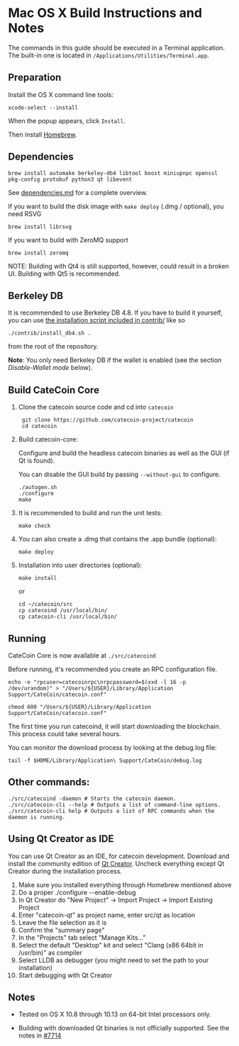 Mac OS X Build Instructions and Notes
====================================
The commands in this guide should be executed in a Terminal application.
The built-in one is located in `/Applications/Utilities/Terminal.app`.

Preparation
-----------
Install the OS X command line tools:

`xcode-select --install`

When the popup appears, click `Install`.

Then install [Homebrew](https://brew.sh).

Dependencies
----------------------

    brew install automake berkeley-db4 libtool boost miniupnpc openssl pkg-config protobuf python3 qt libevent

See [dependencies.md](dependencies.md) for a complete overview.

If you want to build the disk image with `make deploy` (.dmg / optional), you need RSVG

    brew install librsvg

If you want to build with ZeroMQ support
    
    brew install zeromq

NOTE: Building with Qt4 is still supported, however, could result in a broken UI. Building with Qt5 is recommended.

Berkeley DB
-----------
It is recommended to use Berkeley DB 4.8. If you have to build it yourself,
you can use [the installation script included in contrib/](/contrib/install_db4.sh)
like so

```shell
./contrib/install_db4.sh .
```

from the root of the repository.

**Note**: You only need Berkeley DB if the wallet is enabled (see the section *Disable-Wallet mode* below).

Build CateCoin Core
------------------------

1. Clone the catecoin source code and cd into `catecoin`

        git clone https://github.com/catecoin-project/catecoin
        cd catecoin

2.  Build catecoin-core:

    Configure and build the headless catecoin binaries as well as the GUI (if Qt is found).

    You can disable the GUI build by passing `--without-gui` to configure.

        ./autogen.sh
        ./configure
        make

3.  It is recommended to build and run the unit tests:

        make check

4.  You can also create a .dmg that contains the .app bundle (optional):

        make deploy

5.  Installation into user directories (optional):

        make install

    or

        cd ~/catecoin/src
        cp catecoind /usr/local/bin/
        cp catecoin-cli /usr/local/bin/

Running
-------

CateCoin Core is now available at `./src/catecoind`

Before running, it's recommended you create an RPC configuration file.

    echo -e "rpcuser=catecoinrpc\nrpcpassword=$(xxd -l 16 -p /dev/urandom)" > "/Users/${USER}/Library/Application Support/CateCoin/catecoin.conf"

    chmod 600 "/Users/${USER}/Library/Application Support/CateCoin/catecoin.conf"

The first time you run catecoind, it will start downloading the blockchain. This process could take several hours.

You can monitor the download process by looking at the debug.log file:

    tail -f $HOME/Library/Application\ Support/CateCoin/debug.log

Other commands:
-------

    ./src/catecoind -daemon # Starts the catecoin daemon.
    ./src/catecoin-cli --help # Outputs a list of command-line options.
    ./src/catecoin-cli help # Outputs a list of RPC commands when the daemon is running.

Using Qt Creator as IDE
------------------------
You can use Qt Creator as an IDE, for catecoin development.
Download and install the community edition of [Qt Creator](https://www.qt.io/download/).
Uncheck everything except Qt Creator during the installation process.

1. Make sure you installed everything through Homebrew mentioned above
2. Do a proper ./configure --enable-debug
3. In Qt Creator do "New Project" -> Import Project -> Import Existing Project
4. Enter "catecoin-qt" as project name, enter src/qt as location
5. Leave the file selection as it is
6. Confirm the "summary page"
7. In the "Projects" tab select "Manage Kits..."
8. Select the default "Desktop" kit and select "Clang (x86 64bit in /usr/bin)" as compiler
9. Select LLDB as debugger (you might need to set the path to your installation)
10. Start debugging with Qt Creator

Notes
-----

* Tested on OS X 10.8 through 10.13 on 64-bit Intel processors only.

* Building with downloaded Qt binaries is not officially supported. See the notes in [#7714](https://github.com/bitcoin/bitcoin/issues/7714)
